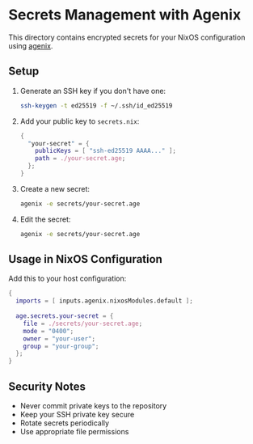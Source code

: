 # Secrets Management with Agenix

This directory contains encrypted secrets for your NixOS configuration using [agenix](https://github.com/ryantm/agenix).

## Setup

1. Generate an SSH key if you don't have one:
   ```bash
   ssh-keygen -t ed25519 -f ~/.ssh/id_ed25519
   ```

2. Add your public key to `secrets.nix`:
   ```nix
   {
     "your-secret" = {
       publicKeys = [ "ssh-ed25519 AAAA..." ];
       path = ./your-secret.age;
     };
   }
   ```

3. Create a new secret:
   ```bash
   agenix -e secrets/your-secret.age
   ```

4. Edit the secret:
   ```bash
   agenix -e secrets/your-secret.age
   ```

## Usage in NixOS Configuration

Add this to your host configuration:

```nix
{
  imports = [ inputs.agenix.nixosModules.default ];
  
  age.secrets.your-secret = {
    file = ./secrets/your-secret.age;
    mode = "0400";
    owner = "your-user";
    group = "your-group";
  };
}
```

## Security Notes

- Never commit private keys to the repository
- Keep your SSH private key secure
- Rotate secrets periodically
- Use appropriate file permissions 